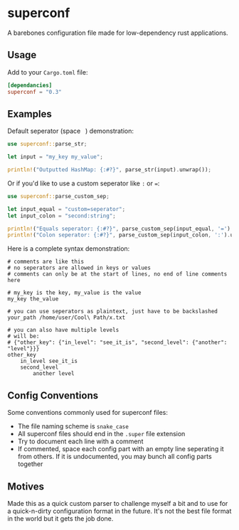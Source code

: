 # superconf

A barebones configuration file made for low-dependency rust applications.

## Usage

Add to your `Cargo.toml` file:

```toml
[dependancies]
superconf = "0.3"
```

## Examples

Default seperator (space ` `) demonstration:

```rust
use superconf::parse_str;

let input = "my_key my_value";

println!("Outputted HashMap: {:#?}", parse_str(input).unwrap());
```

Or if you'd like to use a custom seperator like `:` or `=`:

```rust
use superconf::parse_custom_sep;

let input_equal = "custom=seperator";
let input_colon = "second:string";

println!("Equals seperator: {:#?}", parse_custom_sep(input_equal, '=').unwrap());
println!("Colon seperator: {:#?}", parse_custom_sep(input_colon, ':').unwrap());
```

Here is a complete syntax demonstration:

```none
# comments are like this
# no seperators are allowed in keys or values
# comments can only be at the start of lines, no end of line comments here

# my_key is the key, my_value is the value
my_key the_value

# you can use seperators as plaintext, just have to be backslashed
your_path /home/user/Cool\ Path/x.txt

# you can also have multiple levels
# will be:
# {"other_key": {"in_level": "see_it_is", "second_level": {"another": "level"}}}
other_key
    in_level see_it_is
    second_level
        another level
```

## Config Conventions

Some conventions commonly used for superconf files:

- The file naming scheme is `snake_case`
- All superconf files should end in the `.super` file extension
- Try to document each line with a comment
- If commented, space each config part with an empty line seperating it from
others. If it is undocumented, you may bunch all config parts together

## Motives

Made this as a quick custom parser to challenge myself a bit and to use for
a quick-n-dirty configuration format in the future. It's not the best file
format in the world but it gets the job done.
